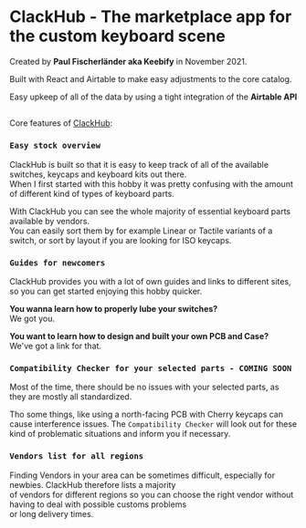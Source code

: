 # ClackHub - The marketplace app for the custom keyboard scene

Created by **Paul Fischerländer aka Keebify** in November 2021.

Built with React and Airtable to make easy adjustments to the core catalog.

Easy upkeep of all of the data by using a tight integration of the **Airtable API**

## 

Core features of [ClackHub](https://clackhub.com/index):

### `Easy stock overview`

ClackHub is built so that it is easy to keep track of all of the available switches, keycaps and keyboard kits out there.\
When I first started with this hobby it was pretty confusing with the amount of different kind of types of keyboard parts.

With ClackHub you can see the whole majority of essential keyboard parts available by vendors.\
You can easily sort them by for example Linear or Tactile variants of a switch, or sort by layout if you are looking for ISO keycaps.

### `Guides for newcomers`

ClackHub provides you with a lot of own guides and links to different sites, so you can get started enjoying this hobby quicker.

**You wanna learn how to properly lube your switches?**\
We got you.

**You want to learn how to design and built your own PCB and Case?**\
We've got a link for that.

### `Compatibility Checker for your selected parts - COMING SOON`

Most of the time, there should be no issues with your selected parts, as they are mostly all standardized.

Tho some things, like using a north-facing PCB with Cherry keycaps can cause interference issues.
The `Compatibility Checker` will look out for these kind of problematic situations and inform you if necessary.

### `Vendors list for all regions`

Finding Vendors in your area can be sometimes difficult, especially for newbies. ClackHub therefore lists a majority\
of vendors for different regions so you can choose the right vendor without having to deal with possible customs problems\
or long delivery times.
